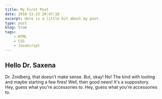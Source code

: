 ```yaml
---
title: My First Post
date: 2018-12-23 20:47:18
excerpt: Here is a little bit about my post.
type: post
blog: true
tags:
    - HTML
    - CSS
    - JavaScript
---
```


## Hello Dr. Saxena

Dr. Zoidberg, that doesn't make sense. But, okay! No! The kind with looting and maybe starting a few fires! Well, then good news! It's a suppository. Hey, guess what you're accessories to. Hey, guess what you're accessories to.
